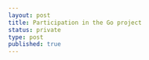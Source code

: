 ```yaml
---
layout: post
title: Participation in the Go project
status: private
type: post
published: true
---
```


